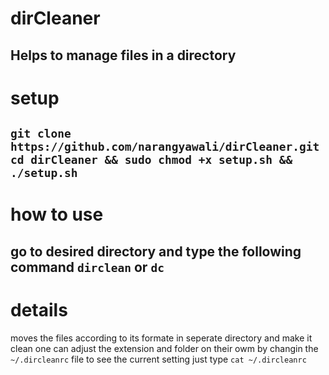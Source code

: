 # dirCleaner
Helps to manage files in a directory
---
# setup
`git clone https://github.com/narangyawali/dirCleaner.git`
`cd dirCleaner && sudo chmod +x setup.sh && ./setup.sh`
---
# how to use 
go to desired directory and type the following command
`dirclean` or `dc`
---
# details
moves the files according to its formate in seperate directory and make it clean
one can adjust the extension and folder on their owm by changin the `~/.dircleanrc` file
to see the current setting just type `cat ~/.dircleanrc`

